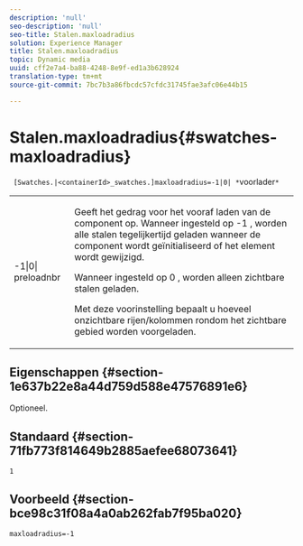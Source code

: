 ```yaml
---
description: 'null'
seo-description: 'null'
seo-title: Stalen.maxloadradius
solution: Experience Manager
title: Stalen.maxloadradius
topic: Dynamic media
uuid: cff2e7a4-ba88-4248-8e9f-ed1a3b628924
translation-type: tm+mt
source-git-commit: 7bc7b3a86fbcdc57cfdc31745fae3afc06e44b15

---
```



# Stalen.maxloadradius{#swatches-maxloadradius}

` [Swatches.|<containerId>_swatches.]maxloadradius=-1|0| *`voorlader`*`

<table id="table_B3B03B00DCF0466DB332E851F4DDF610"> 
 <tbody> 
  <tr> 
   <td> <p> <span class="codeph"> -1|0|<span class="varname"> preloadnbr</span></span> </p> </td> 
   <td> <p>Geeft het gedrag voor het vooraf laden van de component op. Wanneer ingesteld op <span class="codeph"> -1</span> , worden alle stalen tegelijkertijd geladen wanneer de component wordt geïnitialiseerd of het element wordt gewijzigd. </p> <p>Wanneer ingesteld op <span class="codeph"> 0</span> , worden alleen zichtbare stalen geladen. </p> <p><span class="codeph"><span class="varname"> Met deze voorinstelling</span></span> bepaalt u hoeveel onzichtbare rijen/kolommen rondom het zichtbare gebied worden voorgeladen. </p> </td> 
  </tr> 
 </tbody> 
</table>

## Eigenschappen {#section-1e637b22e8a44d759d588e47576891e6}

Optioneel.

## Standaard {#section-71fb773f814649b2885aefee68073641}

`1`

## Voorbeeld {#section-bce98c31f08a4a0ab262fab7f95ba020}

`maxloadradius=-1`
